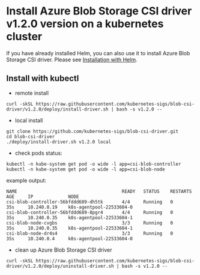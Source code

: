 # Install Azure Blob Storage CSI driver v1.2.0 version on a kubernetes cluster

If you have already installed Helm, you can also use it to install Azure Blob Storage CSI driver. Please see [Installation with Helm](../charts/README.md).

## Install with kubectl
 - remote install
```console
curl -skSL https://raw.githubusercontent.com/kubernetes-sigs/blob-csi-driver/v1.2.0/deploy/install-driver.sh | bash -s v1.2.0 --
```

 - local install
```console
git clone https://github.com/kubernetes-sigs/blob-csi-driver.git
cd blob-csi-driver
./deploy/install-driver.sh v1.2.0 local
```

- check pods status:
```console
kubectl -n kube-system get pod -o wide -l app=csi-blob-controller
kubectl -n kube-system get pod -o wide -l app=csi-blob-node
```

example output:

```console
NAME                                       READY   STATUS    RESTARTS   AGE     IP             NODE
csi-blob-controller-56bfddd689-dh5tk       4/4     Running   0          35s     10.240.0.19    k8s-agentpool-22533604-0
csi-blob-controller-56bfddd689-8pgr4       4/4     Running   0          35s     10.240.0.35    k8s-agentpool-22533604-1
csi-blob-node-cvgbs                        3/3     Running   0          35s     10.240.0.35    k8s-agentpool-22533604-1
csi-blob-node-dr4s4                        3/3     Running   0          35s     10.240.0.4     k8s-agentpool-22533604-0
```

- clean up Azure Blob Storage CSI driver
```console
curl -skSL https://raw.githubusercontent.com/kubernetes-sigs/blob-csi-driver/v1.2.0/deploy/uninstall-driver.sh | bash -s v1.2.0 --
```
